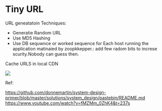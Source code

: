 # Tiny URL
URL geneatatoin Techniques:

* Generatie Random URL
* Use MD5 Hashing
* Use DB sequwnce or
	 worked sequence for Each host running the application matinaied by zoopkkepper.: add few radom bits to increse scurity.Nobody can guess then.
	 
	 
Cache URLS in local CDN

	 
![](https://camo.githubusercontent.com/4aee2d26ebedc20e7fa07a2c30780e332fa29f2c/687474703a2f2f692e696d6775722e636f6d2f346564584730542e706e67)



Ref:

https://github.com/donnemartin/system-design-primer/blob/master/solutions/system_design/pastebin/README.md
https://www.youtube.com/watch?v=fMZMm_0ZhK4&t=237s
	 
 
